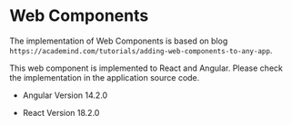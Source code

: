 # Web Components

The implementation of Web Components is based on blog `https://academind.com/tutorials/adding-web-components-to-any-app`.

This web component is implemented to React and Angular. Please check the implementation in the application source code.

- Angular Version 14.2.0

- React Version 18.2.0
